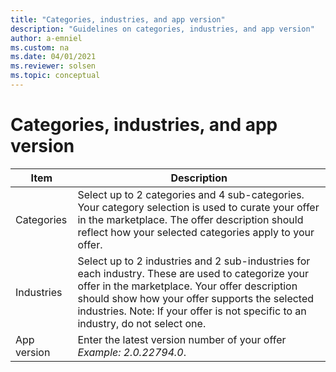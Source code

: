 ```yaml
---
title: "Categories, industries, and app version"
description: "Guidelines on categories, industries, and app version"
author: a-emniel
ms.custom: na
ms.date: 04/01/2021
ms.reviewer: solsen
ms.topic: conceptual
---
```


# Categories, industries, and app version

| Item| Description |
|-------------|--------------|
|Categories | Select up to 2 categories and 4 sub-categories. Your category selection is used to curate your offer in the marketplace. The offer description should reflect how your selected categories apply to your offer. |
Industries | Select up to 2 industries and 2 sub-industries for each industry. These are used to categorize your offer in the marketplace. Your offer description should show how your offer supports the selected industries. Note: If your offer is not specific to an industry, do not select one.|
App version| Enter the latest version number of your offer *Example:* *2.0.22794.0*. 


